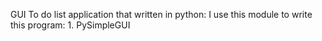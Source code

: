 GUI To do list application that written in python: 
    I use this module to write this program: 
        1. PySimpleGUI

        

